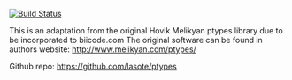 [![Build Status](https://travis-ci.org/lasote/ptypes.svg?branch=master)](https://travis-ci.org/lasote/ptypes)

This is an adaptation from the original Hovik Melikyan ptypes library due to be incorporated to biicode.com
The original software can be found in authors website: http://www.melikyan.com/ptypes/

Github repo: https://github.com/lasote/ptypes

